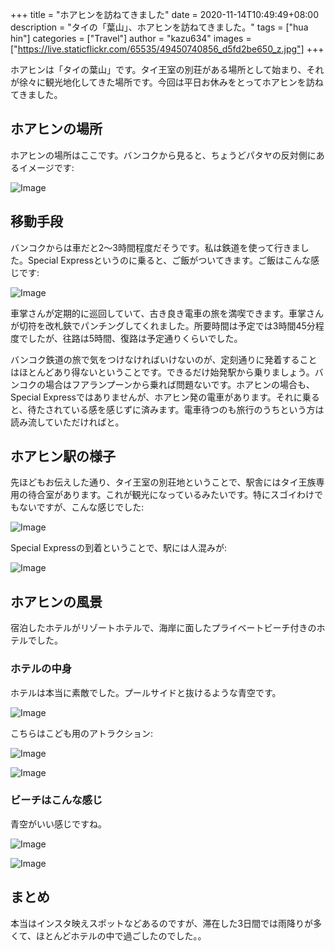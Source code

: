 +++
title = "ホアヒンを訪ねてきました"
date = 2020-11-14T10:49:49+08:00
description = "タイの「葉山」、ホアヒンを訪ねてきました。"
tags = ["hua hin"]
categories = ["Travel"]
author = "kazu634"
images = ["https://live.staticflickr.com/65535/49450740856_d5fd2be650_z.jpg"]
+++

ホアヒンは「タイの葉山」です。タイ王室の別荘がある場所として始まり、それが徐々に観光地化してきた場所です。今回は平日お休みをとってホアヒンを訪ねてきました。

## ホアヒンの場所
ホアヒンの場所はここです。バンコクから見ると、ちょうどパタヤの反対側にあるイメージです:

![Image](https://farm66.staticflickr.com/65535/50599699317_348bf8ab5a_c.jpg)

## 移動手段
バンコクからは車だと2〜3時間程度だそうです。私は鉄道を使って行きました。Special Expressというのに乗ると、ご飯がついてきます。ご飯はこんな感じです:

![Image](https://farm66.staticflickr.com/65535/50597048213_88030aae42_c.jpg)

車掌さんが定期的に巡回していて、古き良き電車の旅を満喫できます。車掌さんが切符を改札鋏でパンチングしてくれました。所要時間は予定では3時間45分程度でしたが、往路は5時間、復路は予定通りくらいでした。

バンコク鉄道の旅で気をつけなければいけないのが、定刻通りに発着することはほとんどあり得ないということです。できるだけ始発駅から乗りましょう。バンコクの場合はフアランプーンから乗れば問題ないです。ホアヒンの場合も、Special Expressではありませんが、ホアヒン発の電車があります。それに乗ると、待たされている感を感じずに済みます。電車待つのも旅行のうちという方は読み流していただければと。

## ホアヒン駅の様子
先ほどもお伝えした通り、タイ王室の別荘地ということで、駅舎にはタイ王族専用の待合室があります。これが観光になっているみたいです。特にスゴイわけでもないですが、こんな感じでした:

![Image](https://farm66.staticflickr.com/65535/50597794041_8be98c2b00_c.jpg)

Special Expressの到着ということで、駅には人混みが:

![Image](https://farm66.staticflickr.com/65535/50597794751_6c2c8b1260_c.jpg)

## ホアヒンの風景
宿泊したホテルがリゾートホテルで、海岸に面したプライベートビーチ付きのホテルでした。

### ホテルの中身
ホテルは本当に素敵でした。プールサイドと抜けるような青空です。

![Image](https://farm66.staticflickr.com/65535/50597917002_3936c01501_c.jpg)

こちらはこども用のアトラクション:

![Image](https://farm66.staticflickr.com/65535/50597051628_6486439c43_c.jpg)

![Image](https://farm66.staticflickr.com/65535/50597796911_2276d27232_c.jpg)

### ビーチはこんな感じ
青空がいい感じですね。

![Image](https://farm66.staticflickr.com/65535/50597795876_c02d0f3b07_c.jpg)

![Image](https://farm66.staticflickr.com/65535/50597050623_e8fe36ee9e_c.jpg)

## まとめ
本当はインスタ映えスポットなどあるのですが、滞在した3日間では雨降りが多くて、ほとんどホテルの中で過ごしたのでした。。

